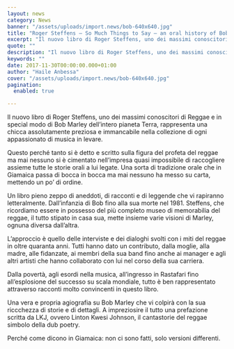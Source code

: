 ```yaml
---
layout: news
category: News
banner: "/assets/uploads/import.news/bob-640x640.jpg"
title: "Roger Steffens – So Much Things to Say – an oral history of Bob Marley"
excerpt: "Il nuovo libro di Roger Steffens, uno dei massimi conoscitori di Reggae e in special modo di Bob Marley dell’intero pianeta Terra, rappresenta una chicca assolutamente preziosa e immancabile nella collezione di ogni appassionato di musica in levare. Questo perché tanto si è detto e scritto sulla figura del profeta del reggae ma mai nessuno [&hellip"
quote: ""
description: "Il nuovo libro di Roger Steffens, uno dei massimi conoscitori di Reggae e in special modo di Bob Marley dell’intero pianeta Terra, rappresenta una chicca assolutamente preziosa e immancabile nella collezione di ogni appassionato di musica in levare. Questo perché tanto si è detto e scritto sulla figura del profeta del reggae ma mai nessuno [&hellip"
keywords: ""
date: 2017-11-30T00:00:00.000+01:00
author: "Haile Anbessa"
cover: "/assets/uploads/import.news/bob-640x640.jpg"
pagination:
  enabled: true

---
```


Il nuovo libro di Roger Steffens, uno dei massimi conoscitori di Reggae e in special modo di Bob Marley dell’intero pianeta Terra, rappresenta una chicca assolutamente preziosa e immancabile nella collezione di ogni appassionato di musica in levare.

Questo perché tanto si è detto e scritto sulla figura del profeta del reggae ma mai nessuno si è cimentato nell’impresa quasi impossibile di raccogliere assieme tutte le storie orali a lui legate. Una sorta di tradizione orale che in Giamaica passa di bocca in bocca ma mai nessuno ha messo su carta, mettendo un po’ di ordine.

Un libro pieno zeppo di aneddoti, di racconti e di leggende che vi rapiranno letteralmente. Dall’infanzia di Bob fino alla sua morte nel 1981\. Steffens, che ricordiamo essere in possesso del più completo museo di memorabilia del reggae, il tutto stipato in casa sua, mette insieme varie visioni di Marley, ognuna diversa dall’altra.

L’approccio è quello delle interviste e dei dialoghi svolti con i miti del reggae in oltre quaranta anni. Tutti hanno dato un contributo, dalla moglie, alla madre, alle fidanzate, ai membri della sua band fino anche ai manager e agli altri artisti che hanno collaborato con lui nel corso della sua carriera.

Dalla povertà, agli esordi nella musica, all’ingresso in Rastafari fino all’esplosione del successo su scala mondiale, tutto è ben rappresentato attraverso racconti molto convincenti in questo libro.

Una vera e propria agiografia su Bob Marley che vi colpirà con la sua riccchezza di storie e di dettagli. A impreziosire il tutto una prefazione scritta da LKJ, ovvero Linton Kwesi Johnson, il cantastorie del reggae simbolo della dub poetry.

Perché come dicono in Giamaica: non ci sono fatti, solo versioni differenti.